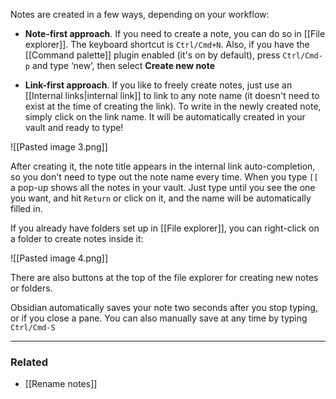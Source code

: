 Notes are created in a few ways, depending on your workflow:

- **Note-first approach**. If you need to create a note, you can do so in [[File explorer]]. The keyboard shortcut is `Ctrl/Cmd+N`. Also, if you have the [[Command palette]] plugin enabled (it's on by default), press `Ctrl/Cmd-p` and type ‘new’, then select **Create new note**

- **Link-first approach**. If you like to freely create notes, just use an [[Internal links|internal link]] to link to any note name (it doesn't need to exist at the time of creating the link). To write in the newly created note, simply click on the link name. It will be automatically created in your vault and ready to type!

![[Pasted image 3.png]]

After creating it, the note title appears in the internal link auto-completion, so you don't need to type out the note name every time. When you type `[[` a pop-up shows all the notes in your vault. Just type until you see the one you want, and hit `Return` or click on it, and the name will be automatically filled in.

If you already have folders set up in [[File explorer]], you can right-click on a folder to create notes inside it:

![[Pasted image 4.png]]

There are also buttons at the top of the file explorer for creating new notes or folders.

Obsidian automatically saves your note two seconds after you stop typing, or if you close a pane. You can also manually save at any time by typing `Ctrl/Cmd-S`

---

### Related

- [[Rename notes]]
